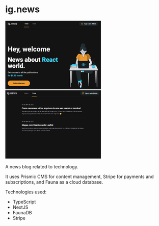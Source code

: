 # ig.news

<div>
  <img width=300 src="images/ig_news_image_1.png" />
  <img width=300 src="images/ig_news_image_2.png" />
</div>

A news blog related to technology.

It uses Prismic CMS for content management, Stripe for payments and subscriptions, and Fauna as a cloud database.

Technologies used:

+ TypeScript
+ NextJS
+ FaunaDB
+ Stripe
